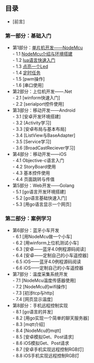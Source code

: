 ## 目录
- [前言]

### 第一部分：基础入门
- 第1部分：[单片机开发——NodeMcu](1.0.md)  
        - 1.1 [NodeMcu介绍与环境搭建](1.1.md)  
        - 1.2 [lua语言快速入门](1.2.md)  
        - 1.3 [点亮一个Led](1.3.md)  
        - 1.4 [定时任务](1.4.md)  
        - 1.5 [pwm操作]  
        - 1.6 [串口使用]  
- 第2部分：上位机开发——.Net  
        - 2.1 [winform快速入门]  
        - 2.2 [serialport控件使用]  
- 第3部分：移动开发——Android  
        - 3.1 [安卓开发环境搭建]  
        - 3.2 [Activity学习]  
        - 3.3 [安卓布局与基本布局]  
        - 3.4 [ListView与BaseAdapter]  
        - 3.5 [Service学习]  
        - 3.6 [BroadCastReciever学习]  
- 第4部分：移动开发——iOS  
        - 4.1 Objective-c语言入门  
        - 4.2 StoryBoard使用  
        - 4.3 基本控件使用  
        - 4.4 页面跳转与传值  
- 第5部分：Web开发——Golang  
        - 5.1 [go语言开发环境搭建]  
        - 5.2 [go语言基础快速入门]  
        - 5.3 [用go语言显示一个网页]  

### 第二部分：案例学习
- 第6部分：蓝牙小车开发  
        - 6.1 [用NodeMcu做一个小车]  
        - 6.2 [用winform上位机测试小车]  
        - 6.3 [安卓——蓝牙4.0例程源码阅读]  
        - 6.4 [安卓——定制自己的小车遥控器]  
        - 6.5 iOS——蓝牙4.0例程源码阅读  
        - 6.6 iOS——定制自己的小车遥控器  
- 第7部分：温度采集系统开发  
        - 7.1 [NodeMcu温度传感器使用]  
        - 7.2 [NodeMcu的wifi操作]  
        - 7.3 [初涉tcp与http]  
        - 7.4 [网页显示温度]  
- 第8部分：手机远程控制实现  
        - 8.1 [go语言的并发]  
        - 8.2 [用go实现一个简单的聊天服务器]  
        - 8.3 [mqtt介绍]  
        - 8.4 [NodeMcu的mqtt]  
        - 8.5 [安卓模拟Get、Post请求]  
        - 8.6 iOS模拟Get、Post请求  
        - 8.7 [安卓手机实现远程控制RGB灯]  
        - 8.8 iOS手机实现远程控制RGB灯